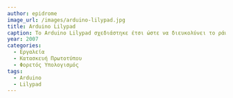 ```yaml
---
author: epidrome
image_url: /images/arduino-lilypad.jpg
title: Arduino Lilypad
caption: Το Arduino Lilypad σχεδιάστηκε έτσι ώστε να διευκολύνει το ράψιμό του σε υφάσματα και να είναι συμβατό με την πλατφόρμα του Arduino. Με αυτόν τον τρόπο, οι σχεδιαστές μπορούν χρησιμοποιήσουν εξοπλισμό και δεξιότητες που ήδη έχουν με εφαρμογή σε ρούχα και αξεσουάρ όπως τσάντες, γάντια, παπούτσια, και καπέλα.
year: 2007
categories:
  - Εργαλεία
  - Κατασκευή Πρωτοτύπου
  - Φορετός Υπολογισμός
tags:
  - Arduino
  - Lilypad
---
```


